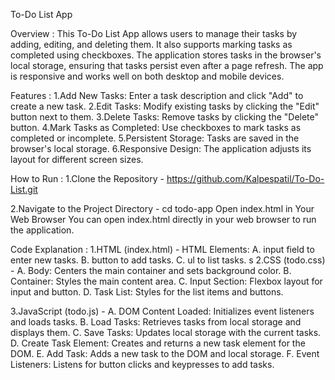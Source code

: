 To-Do List App 

Overview :
This To-Do List App allows users to manage their tasks by adding, editing, and deleting them. It also supports marking tasks as completed using checkboxes. The application stores tasks in the browser's local storage, ensuring that tasks persist even after a page refresh. The app is responsive and works well on both desktop and mobile devices.

Features :
1.Add New Tasks: Enter a task description and click "Add" to create a new task.
2.Edit Tasks: Modify existing tasks by clicking the "Edit" button next to them.
3.Delete Tasks: Remove tasks by clicking the "Delete" button.
4.Mark Tasks as Completed: Use checkboxes to mark tasks as completed or incomplete.
5.Persistent Storage: Tasks are saved in the browser's local storage.
6.Responsive Design: The application adjusts its layout for different screen sizes.

How to Run :
1.Clone the Repository -
https://github.com/Kalpespatil/To-Do-List.git

2.Navigate to the Project Directory -
cd todo-app
Open index.html in Your Web Browser
You can open index.html directly in your web browser to run the application.

Code Explanation :
1.HTML (index.html) -
HTML Elements:
A. input field to enter new tasks.
B. button to add tasks.
C. ul to list tasks.
s
2.CSS (todo.css) -
A. Body: Centers the main container and sets background color.
B. Container: Styles the main content area.
C. Input Section: Flexbox layout for input and button.
D. Task List: Styles for the list items and buttons.

3.JavaScript (todo.js) -
A. DOM Content Loaded: Initializes event listeners and loads tasks.
B. Load Tasks: Retrieves tasks from local storage and displays them.
C. Save Tasks: Updates local storage with the current tasks.
D. Create Task Element: Creates and returns a new task element for the DOM.
E. Add Task: Adds a new task to the DOM and local storage.
F. Event Listeners: Listens for button clicks and keypresses to add tasks.